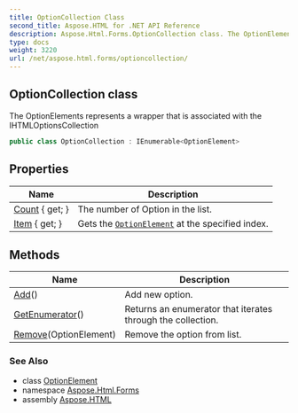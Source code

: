 ```yaml
---
title: OptionCollection Class
second_title: Aspose.HTML for .NET API Reference
description: Aspose.Html.Forms.OptionCollection class. The OptionElements represents a wrapper that is associated with the IHTMLOptionsCollection
type: docs
weight: 3220
url: /net/aspose.html.forms/optioncollection/
---
```

## OptionCollection class

The OptionElements represents a wrapper that is associated with the IHTMLOptionsCollection

```csharp
public class OptionCollection : IEnumerable<OptionElement>
```

## Properties

| Name | Description |
| --- | --- |
| [Count](../../aspose.html.forms/optioncollection/count/) { get; } | The number of Option in the list. |
| [Item](../../aspose.html.forms/optioncollection/item/) { get; } | Gets the [`OptionElement`](../optionelement/) at the specified index. |

## Methods

| Name | Description |
| --- | --- |
| [Add](../../aspose.html.forms/optioncollection/add/)() | Add new option. |
| [GetEnumerator](../../aspose.html.forms/optioncollection/getenumerator/)() | Returns an enumerator that iterates through the collection. |
| [Remove](../../aspose.html.forms/optioncollection/remove/)(OptionElement) | Remove the option from list. |

### See Also

* class [OptionElement](../optionelement/)
* namespace [Aspose.Html.Forms](../../aspose.html.forms/)
* assembly [Aspose.HTML](../../)
